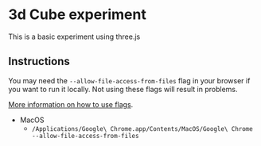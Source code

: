 # 3d Cube experiment

This is a basic experiment using three.js


## Instructions

You may need the `--allow-file-access-from-files` flag in your browser if you want to run it locally. Not using these flags will result in problems.

[More information on how to use flags](http://www.chromium.org/developers/how-tos/run-chromium-with-flags).
    
* MacOS
  * `/Applications/Google\ Chrome.app/Contents/MacOS/Google\ Chrome --allow-file-access-from-files`
